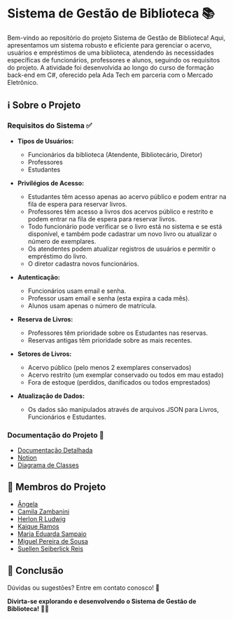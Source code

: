 # Sistema de Gestão de Biblioteca 📚

Bem-vindo ao repositório do projeto Sistema de Gestão de Biblioteca! Aqui, apresentamos um sistema robusto e eficiente para gerenciar o acervo, usuários e empréstimos de uma biblioteca, atendendo às necessidades específicas de funcionários, professores e alunos, seguindo os requisitos do projeto. A atividade foi desenvolvida ao longo do curso de formação back-end em C#, oferecido pela Ada Tech em parceria com o Mercado Eletrônico. 

## ℹ️ Sobre o Projeto

### Requisitos do Sistema ✅

- **Tipos de Usuários:**
  - Funcionários da biblioteca (Atendente, Bibliotecário, Diretor)
  - Professores
  - Estudantes

- **Privilégios de Acesso:**
  - Estudantes têm acesso apenas ao acervo público e podem entrar na fila de espera para reservar livros.
  - Professores têm acesso a livros dos acervos público e restrito e podem entrar na fila de espera para reservar livros.
  - Todo funcionário pode verificar se o livro está no sistema e se está disponível, e também pode cadastrar um novo livro ou atualizar o número de exemplares.
  - Os atendentes podem atualizar registros de usuários e permitir o empréstimo do livro.
  - O diretor cadastra novos funcionários.
    
- **Autenticação:**
  - Funcionários usam email e senha.
  - Professor usam email e senha (esta expira a cada mês).
  - Alunos usam apenas o número de matrícula.

- **Reserva de Livros:**
  - Professores têm prioridade sobre os Estudantes nas reservas.
  - Reservas antigas têm prioridade sobre as mais recentes.

- **Setores de Livros:**
  - Acervo público (pelo menos 2 exemplares conservados)
  - Acervo restrito (um exemplar conservado ou todos em mau estado)
  - Fora de estoque (perdidos, danificados ou todos emprestados)

- **Atualização de Dados:**
  - Os dados são manipulados através de arquivos JSON para Livros, Funcionários e Estudantes.

### Documentação do Projeto 📄

- [Documentação Detalhada](https://www.canva.com/design/DAF2Ocil80Y/ZkbyOB1s1WjI3qKBEWbsiA/view)
- [Notion](https://www.notion.so/Sistema-de-Gest-o-de-Biblioteca-183224ccc67340fea83b50ae4c3eee5c?pvs=4)
- [Diagrama de Classes](https://www.notion.so/Mermaid-f5ff8a018d9b480ea8a665056b3c0401)

## 👥 Membros do Projeto

- [Ângela](https://github.com/angelar)
- [Camila Zambanini](https://github.com/czambanini)
- [Herlon R Ludwig](https://github.com/herlonrl)
- [Kaique Ramos](https://github.com/KaiqueRamoss)
- [Maria Eduarda Sampaio](https://github.com/MariaEduardaSampaio)
- [Miguel Pereira de Sousa](https://github.com/Koohra)
- [Suellen Seiberlick Reis](https://github.com/suellensr)

## 📝 Conclusão
Dúvidas ou sugestões? Entre em contato conosco! 📧

**Divirta-se explorando e desenvolvendo o Sistema de Gestão de Biblioteca!** 📖✨
